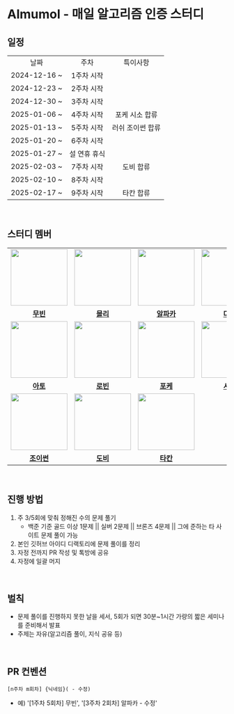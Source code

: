 # Almumol - 매일 알고리즘 인증 스터디

## 일정

<table>
  <tr>
    <td align="center">날짜</td>
    <td align="center">주차</td>
    <td align="center">특이사항</td>
  </tr>
  <tr>
    <td align="center">2024-12-16 ~</td>
    <td align="center">1주차 시작</br></td>
    <td align="center"></br></td>
  </tr>
  <tr>
    <td align="center">2024-12-23 ~</td>
    <td align="center">2주차 시작</br></td>
    <td align="center"></br></td>
  </tr>
  <tr>
    <td align="center">2024-12-30 ~</td>
    <td align="center">3주차 시작</br></td>
    <td align="center"></br></td>
  </tr>
  <tr>
    <td align="center">2025-01-06 ~</td>
    <td align="center">4주차 시작</td>
    <td align="center">포케 시소 합류</td>
  </tr>
  <tr>
    <td align="center">2025-01-13 ~</td>
    <td align="center">5주차 시작</td>
    <td align="center">러쉬 조이썬 합류</td>
  </tr>
    <tr>
    <td align="center">2025-01-20 ~</td>
    <td align="center">6주차 시작</td>
    <td align="center"></td>
  </tr>
  </tr>
    <tr>
    <td align="center">2025-01-27 ~</td>
    <td align="center">설 연휴 휴식</td>
    <td align="center"></td>
  </tr>
  </tr>
    <tr>
    <td align="center">2025-02-03 ~</td>
    <td align="center">7주차 시작</td>
    <td align="center">도비 합류</td>
  </tr>
  </tr>
    <tr>
    <td align="center">2025-02-10 ~</td>
    <td align="center">8주차 시작</td>
    <td align="center"></td>
  </tr>
  </tr>
    <tr>
    <td align="center">2025-02-17 ~</td>
    <td align="center">9주차 시작</td>
    <td align="center">타칸 합류</td>
  </tr>
</table>

<br/>

## 스터디 멤버

<table>
 <tr>
   <td align="center"><a href="https://github.com/hjk0761"><img src="https://avatars.githubusercontent.com/u/80106238?v=4" width="130px;" alt=""></a></td>
   <td align="center"><a href="https://github.com/jminkkk"><img src="https://avatars.githubusercontent.com/u/102847513?v=4" width="130px;" alt=""></a></td>
   <td align="center"><a href="https://github.com/slimsha2dy"><img src="https://avatars.githubusercontent.com/u/99064014?v=4" width="130px;" alt=""></a></td>
   <td align="center"><a href="https://github.com/ikjo39"><img src="https://avatars.githubusercontent.com/u/70360890?v=4" width="130px;" alt=""></a></td>
   <td align="center"><a href="https://github.com/nak-honest"><img src="https://avatars.githubusercontent.com/u/95845037?v=4" width="130px;" alt=""></a></td>
  </tr>
  <tr>
    <td align="center"><a href="https://github.com/hjk0761"><b>무빈</b></a></td>
    <td align="center"><a href="https://github.com/jminkkk"><b>몰리</b></a></td>
    <td align="center"><a href="https://github.com/slimsha2dy"><b>알파카</b></a></td>
    <td align="center"><a href="https://github.com/ikjo39"><b>다온</b></a></td>
    <td align="center"><a href="https://github.com/nak-honest"><b>낙낙</b></a></td>
  </tr>
  <tr>
   <td align="center"><a href="https://github.com/hyxrxn"><img src="https://avatars.githubusercontent.com/u/89867757?v=4" width="130px;" alt=""></a></td>
   <td align="center"><a href="https://github.com/robinjoon"><img src="https://avatars.githubusercontent.com/u/45223837?v=4" width="130px;" alt=""></a></td>
   <td align="center"><a href="https://github.com/fromitive"><img src="https://avatars.githubusercontent.com/u/46563149?v=4" width="130px;" alt=""></a></td>
   <td align="center"><a href="https://github.com/shin-jisong"><img src="https://avatars.githubusercontent.com/u/86762272?v=4" width="130px;" alt=""></a></td>
   <td align="center"><a href="https://github.com/xogns1514"><img src="https://avatars.githubusercontent.com/u/66353672?v=4" width="130px;" alt=""></a></td>
  </tr>
  <tr>
    <td align="center"><a href="https://github.com/hyxrxn"><b>아토</b></a></td>
    <td align="center"><a href="https://github.com/robinjoon"><b>로빈</b></a></td>
    <td align="center"><a href="https://github.com/fromitive"><b>포케</b></a></td>
    <td align="center"><a href="https://github.com/shin-jisong"><b>시소</b></a></td>
    <td align="center"><a href="https://github.com/xogns1514"><b>러쉬</b></a></td>
  </tr>
  <tr>
   <td align="center"><a href="https://github.com/youngsu5582"><img src="https://avatars.githubusercontent.com/u/98307410?v=4" width="130px;" alt=""></a></td>
   <td align="center"><a href="https://github.com/Dobby-Kim"><img src="https://avatars.githubusercontent.com/u/113661364?v=4" width="130px;" alt=""></a></td>
   <td align="center"><a href="https://github.com/jhon3242"><img src="https://avatars.githubusercontent.com/u/78288539?v=4" width="130px;" alt=""></a></td>
  </tr>
  <tr>
    <td align="center"><a href="https://github.com/youngsu5582"><b>조이썬</b></a></td>
    <td align="center"><a href="https://github.com/Dobby-Kim"><b>도비</b></a></td>
    <td align="center"><a href="https://github.com/jhon3242"><b>타칸</b></a></td>
  </tr>
</table>

<br/>

## 진행 방법

1. 주 3/5회에 맞춰 정해진 수의 문제 풀기
    - 백준 기준 골드 이상 1문제 || 실버 2문제 || 브론즈 4문제 || 그에 준하는 타 사이트 문제 풀이 가능
2. 본인 깃허브 아이디 디랙토리에 문제 풀이를 정리
3. 자정 전까지 PR 작성 및 톡방에 공유
4. 자정에 일괄 머지

<br/>

## 벌칙

- 문제 풀이를 진행하지 못한 날을 세서, 5회가 되면 30분~1시간 가량의 짧은 세미나를 준비해서 발표
- 주제는 자유(알고리즘 풀이, 지식 공유 등)

<br/>

## PR 컨벤션

`[n주차 m회차] {닉네임}( - 수정)`

- 예) '[1주차 5회차] 무빈', '[3주차 2회차] 알파카 - 수정'
